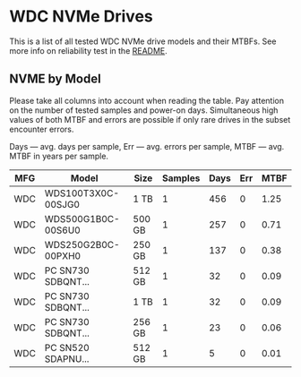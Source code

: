 WDC NVMe Drives
===============

This is a list of all tested WDC NVMe drive models and their MTBFs. See more
info on reliability test in the [README](https://github.com/bsdhw/SMART).

NVME by Model
------------

Please take all columns into account when reading the table. Pay attention on the
number of tested samples and power-on days. Simultaneous high values of both MTBF
and errors are possible if only rare drives in the subset encounter errors.

Days   — avg. days per sample,
Err    — avg. errors per sample,
MTBF   — avg. MTBF in years per sample.

| MFG       | Model              | Size   | Samples | Days  | Err   | MTBF   |
|-----------|--------------------|--------|---------|-------|-------|--------|
| WDC       | WDS100T3X0C-00SJG0 | 1 TB   | 1       | 456   | 0     | 1.25   |
| WDC       | WDS500G1B0C-00S6U0 | 500 GB | 1       | 257   | 0     | 0.71   |
| WDC       | WDS250G2B0C-00PXH0 | 250 GB | 1       | 137   | 0     | 0.38   |
| WDC       | PC SN730 SDBQNT... | 512 GB | 1       | 32    | 0     | 0.09   |
| WDC       | PC SN730 SDBQNT... | 1 TB   | 1       | 32    | 0     | 0.09   |
| WDC       | PC SN730 SDBQNT... | 256 GB | 1       | 23    | 0     | 0.06   |
| WDC       | PC SN520 SDAPNU... | 512 GB | 1       | 5     | 0     | 0.01   |
